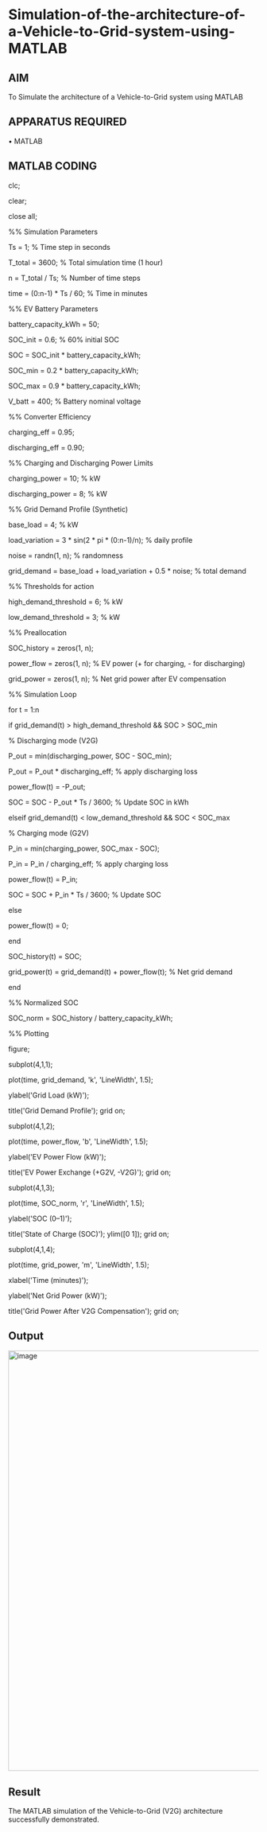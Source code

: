# Simulation-of-the-architecture-of-a-Vehicle-to-Grid-system-using-MATLAB
## AIM
To Simulate the architecture of a Vehicle-to-Grid system using MATLAB 

## APPARATUS REQUIRED
•	MATLAB

## MATLAB CODING

clc;

clear;

close all;

%% Simulation Parameters

Ts = 1; % Time step in seconds

T_total = 3600; % Total simulation time (1 hour)

n = T_total / Ts; % Number of time steps

time = (0:n-1) * Ts / 60; % Time in minutes

%% EV Battery Parameters

battery_capacity_kWh = 50;

SOC_init = 0.6; % 60% initial SOC

SOC = SOC_init * battery_capacity_kWh;

SOC_min = 0.2 * battery_capacity_kWh;

SOC_max = 0.9 * battery_capacity_kWh;

V_batt = 400; % Battery nominal voltage

%% Converter Efficiency

charging_eff = 0.95;

discharging_eff = 0.90;

%% Charging and Discharging Power Limits

charging_power = 10; % kW

discharging_power = 8; % kW

%% Grid Demand Profile (Synthetic)

base_load = 4; % kW

load_variation = 3 * sin(2 * pi * (0:n-1)/n); % daily profile

noise = randn(1, n); % randomness

grid_demand = base_load + load_variation + 0.5 * noise; % total demand

%% Thresholds for action

high_demand_threshold = 6; % kW

low_demand_threshold = 3; % kW

%% Preallocation

SOC_history = zeros(1, n);

power_flow = zeros(1, n); % EV power (+ for charging, - for discharging)

grid_power = zeros(1, n); % Net grid power after EV compensation

%% Simulation Loop

for t = 1:n

 if grid_demand(t) > high_demand_threshold && SOC > SOC_min
 
 % Discharging mode (V2G)
 
 P_out = min(discharging_power, SOC - SOC_min);
 
 P_out = P_out * discharging_eff; % apply discharging loss
 
 power_flow(t) = -P_out;
 
 SOC = SOC - P_out * Ts / 3600; % Update SOC in kWh
 
 elseif grid_demand(t) < low_demand_threshold && SOC < SOC_max
 
 % Charging mode (G2V)
 
 P_in = min(charging_power, SOC_max - SOC);
 
 P_in = P_in / charging_eff; % apply charging loss
 
 power_flow(t) = P_in;
 
 SOC = SOC + P_in * Ts / 3600; % Update SOC
 
 else
 
 power_flow(t) = 0;
 
 end

 SOC_history(t) = SOC;
 
 grid_power(t) = grid_demand(t) + power_flow(t); % Net grid demand
 
end

%% Normalized SOC

SOC_norm = SOC_history / battery_capacity_kWh;

%% Plotting

figure;

subplot(4,1,1);

plot(time, grid_demand, 'k', 'LineWidth', 1.5);

ylabel('Grid Load (kW)');

title('Grid Demand Profile'); grid on;

subplot(4,1,2);

plot(time, power_flow, 'b', 'LineWidth', 1.5);

ylabel('EV Power Flow (kW)');

title('EV Power Exchange (+G2V, -V2G)'); grid on;

subplot(4,1,3);

plot(time, SOC_norm, 'r', 'LineWidth', 1.5);

ylabel('SOC (0–1)');

title('State of Charge (SOC)'); ylim([0 1]); grid on;

subplot(4,1,4);

plot(time, grid_power, 'm', 'LineWidth', 1.5);

xlabel('Time (minutes)');

ylabel('Net Grid Power (kW)');

title('Grid Power After V2G Compensation'); grid on;

## Output

<img width="1600" height="845" alt="image" src="https://github.com/user-attachments/assets/8bb1e10e-d36b-42e5-aac1-bf317d687342" />

## Result
The MATLAB simulation of the Vehicle-to-Grid (V2G) architecture successfully demonstrated.
